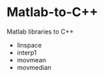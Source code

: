 # Matlab-to-C++
Matlab libraries to C++ <br>
<ul>
  <li>linspace</li>
  <li>interp1</li>
  <li>movmean</li>
  <li>movmedian</li>
</ul>
  
